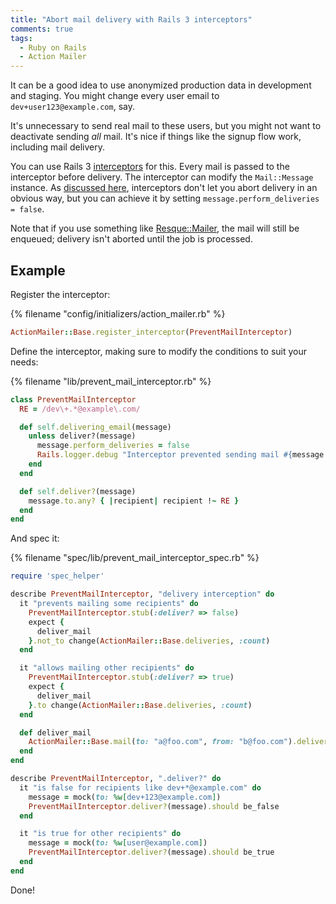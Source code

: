 ```yaml
---
title: "Abort mail delivery with Rails 3 interceptors"
comments: true
tags:
  - Ruby on Rails
  - Action Mailer
---
```


It can be a good idea to use anonymized production data in development and staging. You might change every user email to `dev+user123@example.com`, say.

It's unnecessary to send real mail to these users, but you might not want to deactivate sending *all* mail. It's nice if things like the signup flow work, including mail delivery.

You can use Rails 3 [interceptors](http://api.rubyonrails.org/classes/ActionMailer/Base.html#label-Observing+and+Intercepting+Mails) for this. Every mail is passed to the interceptor before delivery. The interceptor can modify the `Mail::Message` instance. As [discussed here](https://github.com/mikel/mail/issues/114), interceptors don't let you abort delivery in an obvious way, but you can achieve it by setting `message.perform_deliveries = false`.

Note that if you use something like [Resque::Mailer](https://github.com/zapnap/resque_mailer/), the mail will still be enqueued; delivery isn't aborted until the job is processed.

## Example

Register the interceptor:

{% filename "config/initializers/action_mailer.rb" %}
``` ruby config/initializers/action_mailer.rb
ActionMailer::Base.register_interceptor(PreventMailInterceptor)
```

Define the interceptor, making sure to modify the conditions to suit your needs:

{% filename "lib/prevent_mail_interceptor.rb" %}
``` ruby lib/prevent_mail_interceptor.rb
class PreventMailInterceptor
  RE = /dev\+.*@example\.com/

  def self.delivering_email(message)
    unless deliver?(message)
      message.perform_deliveries = false
      Rails.logger.debug "Interceptor prevented sending mail #{message.inspect}!"
    end
  end

  def self.deliver?(message)
    message.to.any? { |recipient| recipient !~ RE }
  end
end
```

And spec it:

{% filename "spec/lib/prevent_mail_interceptor_spec.rb" %}
``` ruby spec/lib/prevent_mail_interceptor_spec.rb
require 'spec_helper'

describe PreventMailInterceptor, "delivery interception" do
  it "prevents mailing some recipients" do
    PreventMailInterceptor.stub(:deliver? => false)
    expect {
      deliver_mail
    }.not_to change(ActionMailer::Base.deliveries, :count)
  end

  it "allows mailing other recipients" do
    PreventMailInterceptor.stub(:deliver? => true)
    expect {
      deliver_mail
    }.to change(ActionMailer::Base.deliveries, :count)
  end

  def deliver_mail
    ActionMailer::Base.mail(to: "a@foo.com", from: "b@foo.com").deliver
  end
end

describe PreventMailInterceptor, ".deliver?" do
  it "is false for recipients like dev+*@example.com" do
    message = mock(to: %w[dev+123@example.com])
    PreventMailInterceptor.deliver?(message).should be_false
  end

  it "is true for other recipients" do
    message = mock(to: %w[user@example.com])
    PreventMailInterceptor.deliver?(message).should be_true
  end
end
```

Done!
